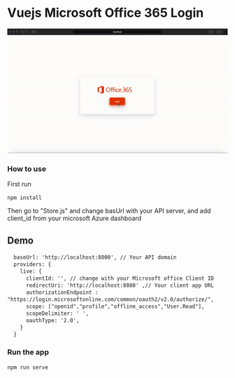 # Vuejs Microsoft Office 365 Login
![](demo.gif)

### How to use
First run 
```
npm install
```
Then go to "Store.js" and change basUrl with your API server, and add client_id from your microsoft Azure dashboard
## Demo
```
  baseUrl: 'http://localhost:8000', // Your API domain
  providers: {
    live: {
      clientId: '', // change with your Microsoft office Client ID
      redirectUri: 'http://localhost:8080' ,// Your client app URL
      authorizationEndpoint : "https://login.microsoftonline.com/common/oauth2/v2.0/authorize/",
      scope: ["openid","profile","offline_access","User.Read"],
      scopeDelimiter: ' ',
      oauthType: '2.0',
    }
  }
```

### Run the app
```
npm run serve
```

